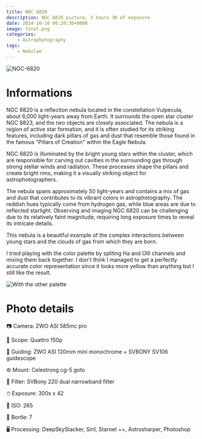 ```yaml
---
title: NGC 6820
description: NGC 6820 picture, 3 hours 30 of exposure
date: 2024-10-10 00:20:30+0000
image: final.png
categories:
    - Astrophotography
tags:
    - Nebulae
---
```


![NGC-6820](final.png)

# Informations

NGC 6820 is a reflection nebula located in the constellation Vulpecula, about 6,000 light-years away from Earth. It surrounds the open star cluster NGC 6823, and the two objects are closely associated. The nebula is a region of active star formation, and it is often studied for its striking features, including dark pillars of gas and dust that resemble those found in the famous "Pillars of Creation" within the Eagle Nebula.

NGC 6820 is illuminated by the bright young stars within the cluster, which are responsible for carving out cavities in the surrounding gas through strong stellar winds and radiation. These processes shape the pillars and create bright rims, making it a visually striking object for astrophotographers.

The nebula spans approximately 50 light-years and contains a mix of gas and dust that contributes to its vibrant colors in astrophotography. The reddish hues typically come from hydrogen gas, while blue areas are due to reflected starlight. Observing and imaging NGC 6820 can be challenging due to its relatively faint magnitude, requiring long exposure times to reveal its intricate details.

This nebula is a beautiful example of the complex interactions between young stars and the clouds of gas from which they are born.

I tried playing with the color palette by spliting Ha and OIII channels and mixing them back together. I don't think I managed to get a perfectly accurate color representation since it looks more yellow than anything but I still like the result.

![With the other palette](final-v2.png)

# Photo details

📷 Camera: ZWO ASI 585mc pro

🔭 Scope: Quattro 150p

🎯 Guiding: ZWO ASI 120mm mini monochrome + SVBONY SV106 guidescope

⚙️ Mount: Celestrong cg-5 goto

🎨 Filter: SVBony 220 dual narrowband filter

⏱ Exposure: 300s x 42

🌌 ISO: 265

🌇 Bortle: 7

🖥 Processing: DeepSkyStacker, Siril, Starnet ++, Astrosharper, Photoshop

